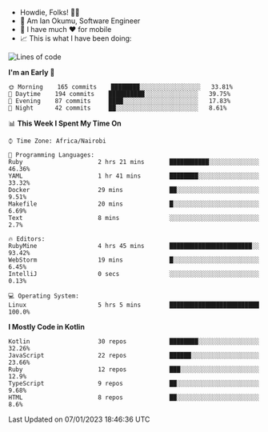 
* Howdie, Folks! 👋🤓
* 🤪 Am Ian Okumu, Software Engineer
* 📱 I have much ❤️ for mobile
* 📈 This is what I have been doing:
  
<!-- <a href="https://otsembo.github.io/OtsemboPortfolio/" style="margin-right:.5%; margin-top=.5%;">
  <img align="center" src="https://github-readme-stats.vercel.app/api/top-langs/?username=otsembo&layout=compact" />
</a> -->

<!--START_SECTION:waka-->
![Lines of code](https://img.shields.io/badge/From%20Hello%20World%20I%27ve%20Written-832%20Thousand%20lines%20of%20code-blue)

**I'm an Early 🐤** 

```text
🌞 Morning    165 commits    ████████░░░░░░░░░░░░░░░░░   33.81% 
🌆 Daytime    194 commits    ██████████░░░░░░░░░░░░░░░   39.75% 
🌃 Evening    87 commits     ████░░░░░░░░░░░░░░░░░░░░░   17.83% 
🌙 Night      42 commits     ██░░░░░░░░░░░░░░░░░░░░░░░   8.61%

```


📊 **This Week I Spent My Time On** 

```text
⌚︎ Time Zone: Africa/Nairobi

💬 Programming Languages: 
Ruby                     2 hrs 21 mins       ███████████░░░░░░░░░░░░░░   46.36% 
YAML                     1 hr 41 mins        ████████░░░░░░░░░░░░░░░░░   33.32% 
Docker                   29 mins             ██░░░░░░░░░░░░░░░░░░░░░░░   9.51% 
Makefile                 20 mins             █░░░░░░░░░░░░░░░░░░░░░░░░   6.69% 
Text                     8 mins              ░░░░░░░░░░░░░░░░░░░░░░░░░   2.7%

🔥 Editors: 
RubyMine                 4 hrs 45 mins       ███████████████████████░░   93.42% 
WebStorm                 19 mins             █░░░░░░░░░░░░░░░░░░░░░░░░   6.45% 
IntelliJ                 0 secs              ░░░░░░░░░░░░░░░░░░░░░░░░░   0.13%

💻 Operating System: 
Linux                    5 hrs 5 mins        █████████████████████████   100.0%

```

**I Mostly Code in Kotlin** 

```text
Kotlin                   30 repos            ████████░░░░░░░░░░░░░░░░░   32.26% 
JavaScript               22 repos            ██████░░░░░░░░░░░░░░░░░░░   23.66% 
Ruby                     12 repos            ███░░░░░░░░░░░░░░░░░░░░░░   12.9% 
TypeScript               9 repos             ██░░░░░░░░░░░░░░░░░░░░░░░   9.68% 
HTML                     8 repos             ██░░░░░░░░░░░░░░░░░░░░░░░   8.6%

```



 Last Updated on 07/01/2023 18:46:36 UTC
<!--END_SECTION:waka-->

<br />
<br />
<br />
<br />
<br />
  
  </div>
<!---
otsembo/otsembo is a ✨ special ✨ repository because its `README.md` (this file) appears on your GitHub profile.
You can click the Preview link to take a look at your changes.
--->
